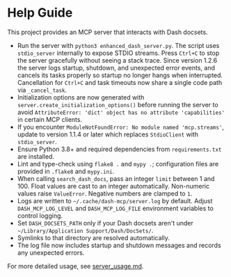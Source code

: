 # Help Guide

This project provides an MCP server that interacts with Dash docsets.

- Run the server with `python3 enhanced_dash_server.py`. The script uses
  `stdio_server` internally to expose STDIO streams. Press `Ctrl+C` to
  stop the server gracefully without seeing a stack trace. Since version
   1.2.6 the server logs startup, shutdown, and unexpected error events, and cancels its tasks properly so startup no longer hangs
  when interrupted. Cancellation for `Ctrl+C` and task timeouts now
  share a single code path via `_cancel_task`.
- Initialization options are now generated with
  `server.create_initialization_options()` before running the server to avoid
  `AttributeError: 'dict' object has no attribute 'capabilities'` in certain MCP
  clients.
- If you encounter `ModuleNotFoundError: No module named 'mcp.streams'`,
  update to version 1.1.4 or later which replaces `StdioClient` with
  `stdio_server`.
- Ensure Python 3.8+ and required dependencies from `requirements.txt` are installed.
- Lint and type-check using `flake8 .` and `mypy .`; configuration files are
  provided in `.flake8` and `mypy.ini`.
- When calling `search_dash_docs`, pass an integer `limit` between 1 and 100.
  Float values are cast to an integer automatically. Non-numeric values raise `ValueError`. Negative numbers are clamped to `1`.
- Logs are written to `~/.cache/dash-mcp/server.log` by default. Adjust
  `DASH_MCP_LOG_LEVEL` and `DASH_MCP_LOG_FILE` environment variables to
  control logging.
- Set `DASH_DOCSETS_PATH` only if your Dash docsets aren't under
  `~/Library/Application Support/Dash/DocSets/`.
- Symlinks to that directory are resolved automatically.
- The log file now includes startup and shutdown messages and records any unexpected errors.

For more detailed usage, see [server_usage.md](server_usage.md).
